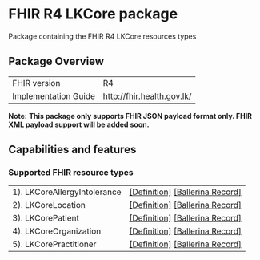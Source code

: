 
# FHIR R4 LKCore package

Package containing the FHIR R4 LKCore resources types

## Package Overview

|                      |                      |
|----------------------|----------------------|
| FHIR version         | R4                   |
| Implementation Guide | http://fhir.health.gov.lk/               |


**Note:**
**This package only supports FHIR JSON payload format only. FHIR XML payload support will be added soon.**

## Capabilities and features

### Supported FHIR resource types

|                  |                                             |
|------------------|---------------------------------------------|
| 1). LKCoreAllergyIntolerance | [[Definition]][s1] [[Ballerina Record]][m1] |
| 2). LKCoreLocation | [[Definition]][s2] [[Ballerina Record]][m2] |
| 3). LKCorePatient | [[Definition]][s3] [[Ballerina Record]][m3] |
| 4). LKCoreOrganization | [[Definition]][s4] [[Ballerina Record]][m4] |
| 5). LKCorePractitioner | [[Definition]][s5] [[Ballerina Record]][m5] |

[m1]: https://lib.ballerina.io/ballerinax/health.fhir.r4.lkcore010/1.0.0#LKCoreAllergyIntolerance
[m2]: https://lib.ballerina.io/ballerinax/health.fhir.r4.lkcore010/1.0.0#LKCoreLocation
[m3]: https://lib.ballerina.io/ballerinax/health.fhir.r4.lkcore010/1.0.0#LKCorePatient
[m4]: https://lib.ballerina.io/ballerinax/health.fhir.r4.lkcore010/1.0.0#LKCoreOrganization
[m5]: https://lib.ballerina.io/ballerinax/health.fhir.r4.lkcore010/1.0.0#LKCorePractitioner

[s1]: http://fhir.health.gov.lk/StructureDefinition/lk-core-allergy-intolerance
[s2]: http://fhir.health.gov.lk/StructureDefinition/lk-core-location
[s3]: http://fhir.health.gov.lk/StructureDefinition/lk-core-patient-profile
[s4]: http://fhir.health.gov.lk/StructureDefinition/lk-core-organization
[s5]: http://fhir.health.gov.lk/StructureDefinition/lk-core-practitioner

